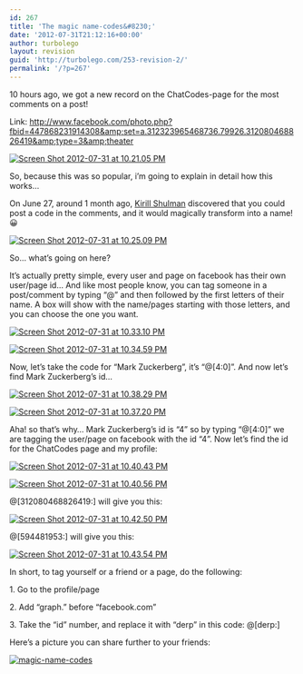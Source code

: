 ```yaml
---
id: 267
title: 'The magic name-codes&#8230;'
date: '2012-07-31T21:12:16+00:00'
author: turbolego
layout: revision
guid: 'http://turbolego.com/253-revision-2/'
permalink: '/?p=267'
---
```


10 hours ago, we got a new record on the ChatCodes-page for the most comments on a post!

Link: http://www.facebook.com/photo.php?fbid=447868231914308&amp;set=a.312323965468736.79926.312080468826419&amp;type=3&amp;theater

[![](https://turbolego.com/wp-content/uploads/2012/07/Screen-Shot-2012-07-31-at-10.21.05-PM.png "Screen Shot 2012-07-31 at 10.21.05 PM")](https://turbolego.com/wp-content/uploads/2012/07/Screen-Shot-2012-07-31-at-10.21.05-PM.png)

So, because this was so popular, i’m going to explain in detail how this works…

On June 27, around 1 month ago, [Kirill Shulman](http://www.facebook.com/TheShulman "http://www.facebook.com/TheShulman") discovered that you could post a code in the comments, and it would magically transform into a name! 😀

[![](https://turbolego.com/wp-content/uploads/2012/07/Screen-Shot-2012-07-31-at-10.25.09-PM.png "Screen Shot 2012-07-31 at 10.25.09 PM")](https://turbolego.com/wp-content/uploads/2012/07/Screen-Shot-2012-07-31-at-10.25.09-PM.png)

So… what’s going on here?

It’s actually pretty simple, every user and page on facebook has their own user/page id… And like most people know, you can tag someone in a post/comment by typing “@” and then followed by the first letters of their name. A box will show with the name/pages starting with those letters, and you can choose the one you want.

[![](https://turbolego.com/wp-content/uploads/2012/07/Screen-Shot-2012-07-31-at-10.33.10-PM.png "Screen Shot 2012-07-31 at 10.33.10 PM")](https://turbolego.com/wp-content/uploads/2012/07/Screen-Shot-2012-07-31-at-10.33.10-PM.png)

[![](https://turbolego.com/wp-content/uploads/2012/07/Screen-Shot-2012-07-31-at-10.34.59-PM.png "Screen Shot 2012-07-31 at 10.34.59 PM")](https://turbolego.com/wp-content/uploads/2012/07/Screen-Shot-2012-07-31-at-10.34.59-PM.png)

Now, let’s take the code for “Mark Zuckerberg”, it’s “@\[4:0\]”. And now let’s find Mark Zuckerberg’s id…

[![](https://turbolego.com/wp-content/uploads/2012/07/Screen-Shot-2012-07-31-at-10.38.29-PM.png "Screen Shot 2012-07-31 at 10.38.29 PM")](https://turbolego.com/wp-content/uploads/2012/07/Screen-Shot-2012-07-31-at-10.38.29-PM.png)

[![](https://turbolego.com/wp-content/uploads/2012/07/Screen-Shot-2012-07-31-at-10.37.20-PM.png "Screen Shot 2012-07-31 at 10.37.20 PM")](https://turbolego.com/wp-content/uploads/2012/07/Screen-Shot-2012-07-31-at-10.37.20-PM.png)

Aha! so that’s why… Mark Zuckerberg’s id is “4” so by typing “@\[4:0\]” we are tagging the user/page on facebook with the id “4”. Now let’s find the id for the ChatCodes page and my profile:

[![](https://turbolego.com/wp-content/uploads/2012/07/Screen-Shot-2012-07-31-at-10.40.43-PM.png "Screen Shot 2012-07-31 at 10.40.43 PM")](https://turbolego.com/wp-content/uploads/2012/07/Screen-Shot-2012-07-31-at-10.40.43-PM.png)

[![](https://turbolego.com/wp-content/uploads/2012/07/Screen-Shot-2012-07-31-at-10.40.56-PM.png "Screen Shot 2012-07-31 at 10.40.56 PM")](https://turbolego.com/wp-content/uploads/2012/07/Screen-Shot-2012-07-31-at-10.40.56-PM.png)

@\[312080468826419:\] will give you this:

[![](https://turbolego.com/wp-content/uploads/2012/07/Screen-Shot-2012-07-31-at-10.42.50-PM.png "Screen Shot 2012-07-31 at 10.42.50 PM")](https://turbolego.com/wp-content/uploads/2012/07/Screen-Shot-2012-07-31-at-10.42.50-PM.png)

@\[594481953:\] will give you this:

[![](https://turbolego.com/wp-content/uploads/2012/07/Screen-Shot-2012-07-31-at-10.43.54-PM.png "Screen Shot 2012-07-31 at 10.43.54 PM")](https://turbolego.com/wp-content/uploads/2012/07/Screen-Shot-2012-07-31-at-10.43.54-PM.png)

In short, to tag yourself or a friend or a page, do the following:

1\. Go to the profile/page

2\. Add “graph.” before “facebook.com”

3\. Take the “id” number, and replace it with “derp” in this code: @\[derp:\]

Here’s a picture you can share further to your friends:

[![](https://turbolego.com/wp-content/uploads/2012/07/magic-name-codes.jpg "magic-name-codes")](https://turbolego.com/wp-content/uploads/2012/07/magic-name-codes.jpg)